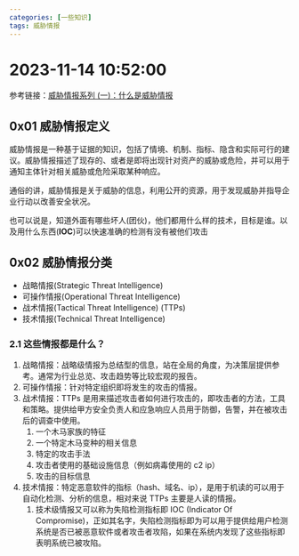 ```yaml
---
categories: [一些知识]
tags: 威胁情报
---
```

# 2023-11-14 10:52:00
参考链接：[威胁情报系列 (一)：什么是威胁情报](https://www.secrss.com/articles/16577)
## 0x01 威胁情报定义
威胁情报是一种基于证据的知识，包括了情境、机制、指标、隐含和实际可行的建议。威胁情报描述了现存的、或者是即将出现针对资产的威胁或危险，并可以用于通知主体针对相关威胁或危险采取某种响应。

通俗的讲，威胁情报是关于威胁的信息，利用公开的资源，用于发现威胁并指导企业行动以改善安全状况。

也可以说是，知道外面有哪些坏人(团伙)，他们都用什么样的技术，目标是谁。以及用什么东西(**IOC**)可以快速准确的检测有没有被他们攻击
## 0x02 威胁情报分类
- 战略情报(Strategic Threat Intelligence)
- 可操作情报(Operational Threat Intelligence)
- 战术情报(Tactical Threat Intelligence) (TTPs)
- 技术情报(Technical Threat Intelligence)
### 2.1 这些情报都是什么？
1. 战略情报：战略级情报为总结型的信息，站在全局的角度，为决策层提供参考。通常为行业总览、攻击趋势等比较宏观的报告。
2. 可操作情报：针对特定组织即将发生的攻击的情报。
3. 战术情报：TTPs 是用来描述攻击者如何进行攻击的，即攻击者的方法，工具和策略。提供给甲方安全负责人和应急响应人员用于防御，告警，并在被攻击后的调查中使用。
   1. 一个木马家族的特征
   2. 一个特定木马变种的相关信息
   3. 特定的攻击手法
   4. 攻击者使用的基础设施信息（例如病毒使用的 c2 ip）
   5. 攻击的目标信息
4. 技术情报：特定恶意软件的指标（hash、域名、ip），是用于机读的可以用于自动化检测、分析的信息，相对来说 TTPs 主要是人读的情报。
   1. 技术级情报又可以称为失陷检测指标即 IOC (Indicator Of Compromise)，正如其名字，失陷检测指标即为可以用于提供给用户检测系统是否已被恶意软件或者攻击者攻陷，如果在系统内发现了这些指标即表明系统已被攻陷。
